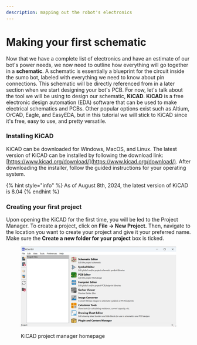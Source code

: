 ```yaml
---
description: mapping out the robot's electronics
---
```


# Making your first schematic&#x20;

Now that we have a complete list of electronics and have an estimate of our bot's power needs, we now need to outline how everything will go together in a **schematic**. A schematic is essentially a blueprint for the circuit inside the sumo bot, labeled with everything we need to know about pin connections.  This schematic will be directly referenced from in a later section when we start designing your bot's PCB. For now, let's talk about the tool we will be using to design our schematic, **KiCAD**. **KiCAD** is a free electronic design automation (EDA) software that can be used to make electrical schematics and PCBs. Other popular options exist such as Altium, OrCAD, Eagle, and EasyEDA, but in this tutorial we will stick to KiCAD since it's free, easy to use, and pretty versatile.&#x20;



### Installing KiCAD

KiCAD can be downloaded for Windows, MacOS, and Linux. The latest version of KiCAD can be installed by following the download link: [https://www.kicad.org/download/](https://www.kicad.org/download/). After downloading the installer, follow the guided instructions for your operating system.

{% hint style="info" %}
As of August 8th, 2024, the latest version of KiCAD is 8.04&#x20;
{% endhint %}

### Creating your first project

Upon opening the KiCAD for the first time, you will be led to the Project Manager. To create a project, click on **File -> New Project.** Then, navigate to the location you want to create your project and give it your preferred name. Make sure the **Create a new folder for your project** box is ticked.&#x20;

<figure><img src="../.gitbook/assets/image (5).png" alt=""><figcaption><p>KiCAD project manager homepage</p></figcaption></figure>





